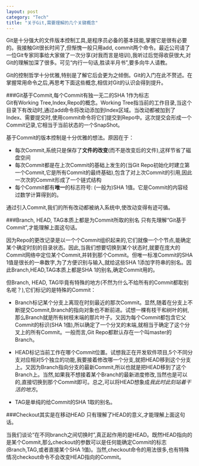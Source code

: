 ```yaml
---
layout: post    
category: "Tech"   
title: "关于Git,需要理解的几个关键概念"      
---
```


Git是十分强大的文件版本控制工具,是程序员必备的基本技能,掌握它是很有必要的。我接触Git很长时间了,但惭愧一般只用add, commit两个命令。最近公司请了一位Git专家同事给大家做了一次分享(对我而言是培训),我听过后觉得收获很大,对Git的理解加深了很多。可见“内行一句话,胜读半月书”,要多向牛人请教。  

Git的控制哲学十分优雅,特别是了解它后会更为之倾倒。Git的入门在此不赘述。在掌握常用命令之后,再思考下面这些概念,相信对Git的认识会得到提升。  

###Git基于Commit,每个Commit有独一无二的SHA 1作为标志  
Git有Working Tree,Index,Repo的概念。Working Tree指当前的工作目录,当这个目录下有改动时,通过add命令将改动添加到Index区域。当改动都被加到了Index、需要提交时,使用commit命令将它们提交到Repo中。这次提交会形成一个Commit记录,它相当于当前状态的一个SnapShot。  

基于Commit的版本控制是十分优雅的想法。原因在于：  

- 每次Commit,系统只是保存了**文件的改变**(而不是改变后的文件),这样节省了磁盘空间
- 每次Commit都是在上次Commit的基础上发生的(当Git Repo初始化时建立第一个Commit,它是所有Commit的最终基础),包含了对上次Commit的引用,因此一次次的Commit形成了一个链式结构
- 每个Commit都有**唯一**的标志符号: (一般为)SHA 1值。它是Commit的内容经过数学计算得到的。  

通过引入Commit,我们的所有改动都被纳入系统中,使改动变得有迹可循。  


###Branch, HEAD, TAG本质上都是为Commit所取的别名
只有先理解“Git基于Commit”,才能理解上面这句话。  

因为Repo的更改记录是以一个个Commit组织起来的,它们就像一个个节点,能确定某个确定时刻的目录状态。因此,当我们想要切换到某个状态时,就要在庞大的Commit网络中定位某个Commit,并转到那个Commit。但唯一标准Commit的SHA 1值是很长的一串数字,为了方便识别与输入,就给这些SHA 1添加字符串的别名。因此Branch,HEAD,TAG本质上都是SHA 1的别名,确定Commit用的。   

但Branch, HEAD, TAG毕竟有特殊的地方(不然为什么不给所有的Commit都取别名呢？),它们标记的是特殊的Commit：    

- Branch标记某个分支上离现在时刻最近的那次Commit。显然,随着在分支上不断提交Commit,Branch的指向对象也不断前进。试想一棵有枝干和树叶的树,那么Branch就是所有树枝末端的那片叶子。又因为每个Commit都包含它父Commit的标识(SHA 1值),所以确定了一个分叉的末端,就相当于确定了这个分叉上的所有Commit。一般而言,Git Repo都默认存在一个叫master的Branch。  

- HEAD标记当前工作在哪个Commit位置。试想我正在开发软件项目,5个不同分支对应相对5个独立的功能,我要接着修改哪一个分支,就把HEAD移到这个分支上。又因为Branch指向分支的最新Commit,所以也就是把HEAD移到了这个Branch上。当然,如果我不想接着某个Branch的最新进度修改,当然也是可以的,直接切换到那个Commit即可。总之,可以将HEAD想象成*我此时此刻站着干活的地方*。  

- TAG是单纯的给Commit的SHA 1取的别名。  

###Checkout其实是在移动HEAD
只有理解了HEAD的意义,才能理解上面这句话。  

当我们谈论“在不同branch之间切换时”,真正起作用的是HEAD。既然HEAD指向的是某个Commit,那么checkout的参数可以是任何能确定Commit的标志(Branch,TAG,或者直接某个SHA 1值)。当然,checkout命令的用法很多,也有特殊情况checkout命令不会改变HEAD指向的Commit。  



